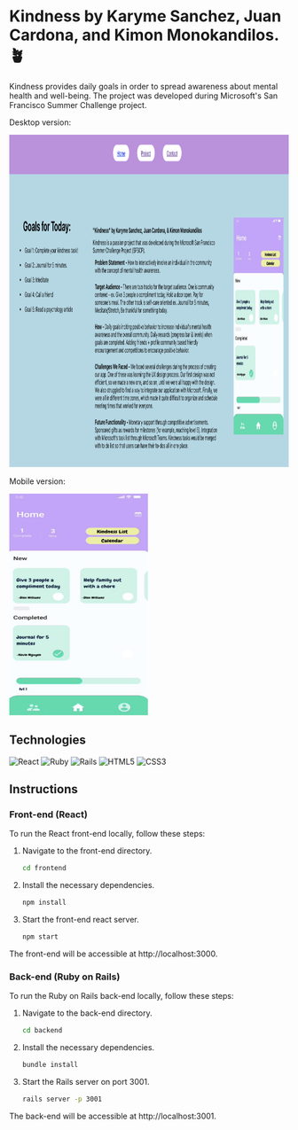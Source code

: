 # Kindness by Karyme Sanchez, Juan Cardona, and Kimon Monokandilos. 🪴 

Kindness provides daily goals in order to spread awareness about mental health and well-being. The project was developed during Microsoft's San Francisco Summer Challenge project.

Desktop version:

<img src="./public/desktopver.png" alt="picture of desktop version of our app" height="600px" width="800px" />

Mobile version:

<img src="./public/mobilever.png" alt="picture of mobile version of our app" height="400px" width="250px" />

## Technologies

![React](https://img.shields.io/badge/React-61DAFB?style=flat&logo=react&logoColor=white)
![Ruby](https://img.shields.io/badge/Ruby-CC342D?style=flat&logo=ruby&logoColor=white)
![Rails](https://img.shields.io/badge/Rails-CC0000?style=flat&logo=rails&logoColor=white)
![HTML5](https://img.shields.io/badge/HTML5-E34F26?style=flat&logo=html5&logoColor=white)
![CSS3](https://img.shields.io/badge/CSS3-1572B6?style=flat&logo=css3&logoColor=white)

## Instructions

### Front-end (React)
To run the React front-end locally, follow these steps:

1. Navigate to the front-end directory.
   ```bash
   cd frontend

2. Install the necessary dependencies.
   ```bash
   npm install 

3. Start the front-end react server.
   ```bash
   npm start

The front-end will be accessible at http://localhost:3000.

### Back-end (Ruby on Rails)
To run the Ruby on Rails back-end locally, follow these steps:

1. Navigate to the back-end directory.
   ```bash
   cd backend

2. Install the necessary dependencies.
   ```bash
   bundle install 

3. Start the Rails server on port 3001.
   ```bash
   rails server -p 3001

The back-end will be accessible at http://localhost:3001.
